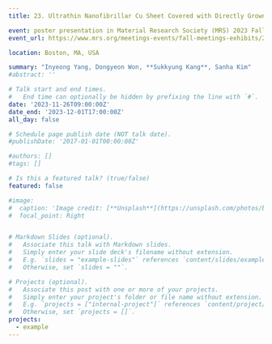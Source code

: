 ```yaml
---
title: 23. Ultrathin Nanofibrillar Cu Sheet Covered with Directly Grown Lithiophobic CNT for Anode-free Li-metal Battery Anode Current Collectors

event: poster presentation in Material Research Society (MRS) 2023 Fall
event_url: https://www.mrs.org/meetings-events/fall-meetings-exhibits/2023-mrs-fall-meeting

location: Boston, MA, USA

summary: "Inyeong Yang, Dongyeon Won, **Sukkyung Kang**, Sanha Kim"
#abstract: ''

# Talk start and end times.
#   End time can optionally be hidden by prefixing the line with `#`.
date: '2023-11-26T09:00:00Z'
date_end: '2023-12-01T17:00:00Z'
all_day: false

# Schedule page publish date (NOT talk date).
#publishDate: '2017-01-01T00:00:00Z'

#authors: []
#tags: []

# Is this a featured talk? (true/false)
featured: false

#image:
#  caption: 'Image credit: [**Unsplash**](https://unsplash.com/photos/bzdhc5b3Bxs)'
#  focal_point: Right


# Markdown Slides (optional).
#   Associate this talk with Markdown slides.
#   Simply enter your slide deck's filename without extension.
#   E.g. `slides = "example-slides"` references `content/slides/example-slides.md`.
#   Otherwise, set `slides = ""`.

# Projects (optional).
#   Associate this post with one or more of your projects.
#   Simply enter your project's folder or file name without extension.
#   E.g. `projects = ["internal-project"]` references `content/project/deep-learning/index.md`.
#   Otherwise, set `projects = []`.
projects:
  - example
---
```


